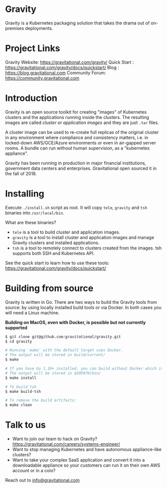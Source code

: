 Gravity
=======
Gravity is a Kubernetes packaging solution that takes the drama out of
on-premises deployments.

Project Links
==============

Gravity Website:  https://gravitational.com/gravity/
Quick Start    :  https://gravitational.com/gravity/docs/quickstart/
Blog           :  https://blog.gravitational.com
Community Forum:  https://community.gravitational.com


Introduction
============
Gravity is an open source toolkit for creating "images" of Kubernetes
clusters and the applications running inside the clusters. The resulting
images are called *cluster or application images* and they are just `.tar` files.

A cluster image can be used to re-create full replicas of the original
cluster in any environment where compliance and consistency matters, i.e. in
locked-down AWS/GCE/Azure environments or even in air-gapped server rooms. A
bundle can run without human supervision, as a "kubernetes appliance".

Gravity has been running in production in major financial institutions,
government data centers and enterprises. Gravitational open sourced it in the
fall of 2018.

Installing
==========

Execute `./install.sh` script as root. It will copy `tele`, `gravity` and `tsh`
binaries into `/usr/local/bin`.

What are these binaries?

* `tele` is a tool to build cluster and application images.
* `gravity` is a tool to install cluster and application images and manage
  Gravity clusters and installed applications.
* `tsh` is a tool to remotely connect to clusters created from the images.
  tsh supports both SSH and Kubernetes API.

See the quick start to learn how to use these tools:
https://gravitational.com/gravity/docs/quickstart/

Building from source
====================
Gravity is written in Go. There are two ways to build the Gravity tools from
source: by using locally installed build tools or via Docker. In both cases
you will need a Linux machine.

**Building on MacOS, even with Docker, is possible but not currently supported**

```bash
$ git clone git@github.com:gravitational/gravity.git
$ cd gravity

# Running 'make' with the default target uses Docker.
# The output will be stored in build/current/
$ make

# If you have Go 1.10+ installed, you can build without Docker which is faster.
# The output will be stored in $GOPATH/bin/
$ make install

# To build tsh
$ make build-tsh

# To remove the build artifacts:
$ make clean
```

Talk to us
==========

* Want to join our team to hack on Gravity? https://gravitational.com/careers/systems-engineer/
* Want to stop managing Kubernetes and have autonomous appliance-like clusters?
* Want to take your complex SaaS application and convert it into a downloadable
  appliance so your customers can run it on their own AWS account or in a colo?

Reach out to info@gravitational.com
